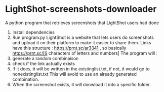 # LightShot-screenshots-downloader
A python program that retrieves screenshots that LightShot users had done
1. Install dependencies
2. Run program.py
LightShot is a website that lets users do screenshots and upload it on their platform to make it easier to share them.
Links have this structure : https://prnt.sc/ar3341 , so basically https://prnt.sc/[6 characters of letters and numbers]
The program will : 
1. generate a random combinaison
2. check if the link actually exists
3. If it does, it will be written in the existinglist.txt, if not, it would go to nonexistinglist.txt
This will avoid to use an already generated combination.
4. When the screenshot exists, it will donwload it into a specific folder.
